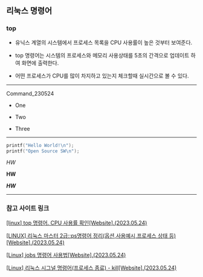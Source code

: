 ## **리눅스 명령어**

### **top**
* 유닉스 계열의 시스템에서 프로세스 목록을 CPU 사용률이 높은 것부터 보여준다.

* top 명령어는 시스템의 프로세스와 메모리 사용상태를 5초의 간격으로 업데이트 하여 화면에 출력한다.

* 어떤 프로세스가 CPU를 많이 차지하고 있는지 체크할때 실시간으로 볼 수 있다. 


***




















Command_230524
+ One
- Two
* Three
***
``` c
printf("Hello World!\n");
printf("Open Source SW\n"); 
```
*HW*

**HW**

***HW***

***
### **참고 사이트 링크**
[[linux] top 명령어. CPU 사용률 확인[Website].(2023.05.24)](https://cheershennah.tistory.com/172)

[[LINUX] 리눅스 마스터 2급::ps명령어 정리(옵션,사용예시,프로세스 상태 등)[Website].(2023.05.24)](https://hoho325.tistory.com/429)

[[Linux] jobs 명령어 사용법[Website].(2023.05.24)](https://hbase.tistory.com/265)

[[Linux] 리눅스 시그널 명령어(프로세스 종료) - kill[Website].(2023.05.24)](https://veneas.tistory.com/entry/Linux-%EB%A6%AC%EB%88%85%EC%8A%A4-%EC%8B%9C%EA%B7%B8%EB%84%90-%EB%AA%85%EB%A0%B9%EC%96%B4%ED%94%84%EB%A1%9C%EC%84%B8%EC%8A%A4-%EC%A2%85%EB%A3%8C-kill)
